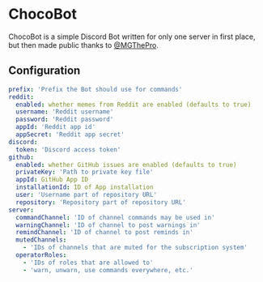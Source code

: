 # ChocoBot

ChocoBot is a simple Discord Bot written for only one server in first place, but then made public thanks to [@MGThePro](https://github.com/MGThePro).

## Configuration

```yaml
prefix: 'Prefix the Bot should use for commands'
reddit:
  enabled: whether memes from Reddit are enabled (defaults to true)
  username: 'Reddit username'
  password: 'Reddit password'
  appId: 'Reddit app id'
  appSecret: 'Reddit app secret'
discord:
  token: 'Discord access token'
github:
  enabled: whether GitHub issues are enabled (defaults to true)
  privateKey: 'Path to private key file'
  appId: GitHub App ID
  installationId: ID of App installation
  user: 'Username part of repository URL'
  repository: 'Repository part of repository URL'
server:
  commandChannel: 'ID of channel commands may be used in'
  warningChannel: 'ID of channel to post warnings in'
  remindChannel: 'ID of channel to post reminds in'
  mutedChannels:
    - 'IDs of channels that are muted for the subscription system'
  operatorRoles:
    - 'IDs of roles that are allowed to'
    - 'warn, unwarn, use commands everywhere, etc.'
```
